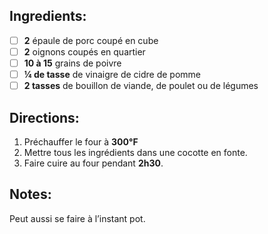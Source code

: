 ## Ingredients:
- [ ] **2** épaule de porc coupé en cube
- [ ] **2** oignons coupés en quartier
- [ ] **10 à 15** grains de poivre
- [ ] **¼ de tasse** de vinaigre de cidre de pomme
- [ ] **2 tasses** de bouillon de viande, de poulet ou de légumes

## Directions:
1. Préchauffer le four à **300°F**
2. Mettre tous les ingrédients dans une cocotte en fonte.
3. Faire cuire au four pendant **2h30**.

## Notes:
Peut aussi se faire à l’instant pot.